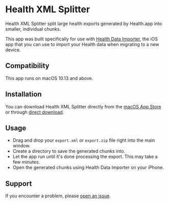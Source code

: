 # Health XML Splitter

Health XML Splitter split large health exports generated by Health.app into smaller, individual chunks.

This app was built specifically for use with [Health Data Importer](https://lionheartsw.com/software/health-importer), the iOS app that you can use to import your Health data when migrating to a new device.

## Compatibility

This app runs on macOS 10.13 and above.

## Installation

You can download Health XML Splitter directly from the [macOS App Store](https://itunes.apple.com/us/app/health-xml-splitter/id1437100857?ls=1&mt=12) or through [direct download](https://github.com/lionheart/Health-XML-Splitter/releases/download/v1.0.1/Health.XML.Splitter.1.0.1.app.zip).


## Usage

* Drag and drop your `export.xml` or `export.zip` file right into the main window.
* Create a directory to save the generated chunks into.
* Let the app run until it's done processing the export. This may take a few minutes.
* Open the generated chunks using Health Data Importer on your iPhone.

## Support

If you encounter a problem, please [open an issue](https://github.com/lionheart/Health-XML-Splitter/issues/new).

